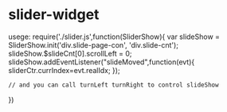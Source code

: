 # slider-widget
usege:
require('./slider.js',function(SliderShow){
	var slideShow = SliderShow.init('div.slide-page-con', 'div.slide-cnt');
        slideShow.$slideCnt[0].scrollLeft = 0;
        slideShow.addEventListener("slideMoved",function(evt){
        sliderCtr.currIndex=evt.realIdx;
    });

    // and you can call turnLeft turnRight to control slideShow
})

